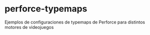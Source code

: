 # perforce-typemaps
Ejemplos de configuraciones de typemaps de Perforce para distintos motores de videojuegos
